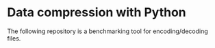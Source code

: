# Data compression with Python
The following repository is a benchmarking tool for encoding/decoding files. 